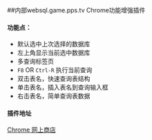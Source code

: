 ##内部websql.game.pps.tv Chrome功能增强插件
#### 功能点：
* 默认选中上次选择的数据库
* 左上角显示当前选中数据库
* 多查询标签页
* `F8` OR `Ctrl-R` 执行当前查询
* 双击表名，快速查询表结构
* 单击表名，插入表名到查询输入框
* 右击表名，简单查询表数据

#### 插件地址
[Chrome 网上商店](https://chrome.google.com/webstore/detail/websql-plus/hpepihodnkmmacjlnjodgchdflcmeafo?gl=CN "Chrome 网上商店")
